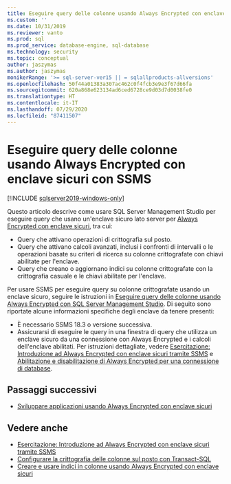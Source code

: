 ```yaml
---
title: Eseguire query delle colonne usando Always Encrypted con enclave sicuri con SSMS | Microsoft Docs
ms.custom: ''
ms.date: 10/31/2019
ms.reviewer: vanto
ms.prod: sql
ms.prod_service: database-engine, sql-database
ms.technology: security
ms.topic: conceptual
author: jaszymas
ms.author: jaszymas
monikerRange: '>= sql-server-ver15 || = sqlallproducts-allversions'
ms.openlocfilehash: 50f44a01383a307ac462c0f4fcb3e9e3f67d66fa
ms.sourcegitcommit: 620a868e623134ad6ced6728ce9d03d7d0038fe0
ms.translationtype: HT
ms.contentlocale: it-IT
ms.lasthandoff: 07/29/2020
ms.locfileid: "87411507"
---
```

# <a name="query-columns-using-always-encrypted-with-secure-enclaves-with-ssms"></a>Eseguire query delle colonne usando Always Encrypted con enclave sicuri con SSMS
[!INCLUDE [sqlserver2019-windows-only](../../../includes/applies-to-version/sqlserver2019-windows-only.md)]

Questo articolo descrive come usare SQL Server Management Studio per eseguire query che usano un'enclave sicuro lato server per [Always Encrypted con enclave sicuri](always-encrypted-enclaves.md), tra cui:
- Query che attivano operazioni di crittografia sul posto.
- Query che attivano calcoli avanzati, inclusi i confronti di intervalli o le operazioni basate su criteri di ricerca su colonne crittografate con chiavi abilitate per l'enclave.
- Query che creano o aggiornano indici su colonne crittografate con la crittografia casuale e le chiavi abilitate per l'enclave.  

Per usare SSMS per eseguire query su colonne crittografate usando un enclave sicuro, seguire le istruzioni in [Eseguire query delle colonne usando Always Encrypted con SQL Server Management Studio](always-encrypted-query-columns-ssms.md). Di seguito sono riportate alcune informazioni specifiche degli enclave da tenere presenti:

- È necessario SSMS 18.3 o versione successiva.
- Assicurarsi di eseguire le query in una finestra di query che utilizza un enclave sicuro da una connessione con Always Encrypted e i calcoli dell'enclave abilitati. Per istruzioni dettagliate, vedere [Esercitazione: Introduzione ad Always Encrypted con enclave sicuri tramite SSMS](../tutorial-getting-started-with-always-encrypted-enclaves.md) e [Abilitazione e disabilitazione di Always Encrypted per una connessione di database](always-encrypted-query-columns-ssms.md#en-dis).

## <a name="next-steps"></a>Passaggi successivi
- [Sviluppare applicazioni usando Always Encrypted con enclave sicuri](always-encrypted-enclaves-client-development.md)

## <a name="see-also"></a>Vedere anche  
- [Esercitazione: Introduzione ad Always Encrypted con enclave sicuri tramite SSMS](../tutorial-getting-started-with-always-encrypted-enclaves.md)
- [Configurare la crittografia delle colonne sul posto con Transact-SQL](always-encrypted-enclaves-configure-encryption-tsql.md)
- [Creare e usare indici in colonne usando Always Encrypted con enclave sicuri](always-encrypted-enclaves-create-use-indexes.md)

